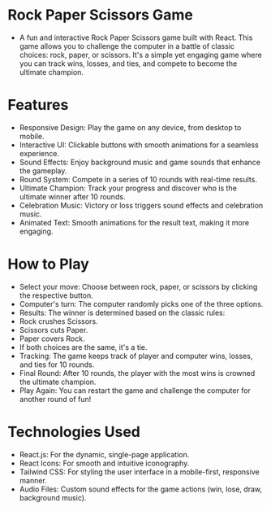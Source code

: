 # Rock Paper Scissors Game

- A fun and interactive Rock Paper Scissors game built with React. This game allows you to challenge the computer in a battle of classic choices: rock, paper, or scissors. It's a simple yet engaging game where you can track wins, losses, and ties, and compete to become the ultimate champion.

# Features

- Responsive Design: Play the game on any device, from desktop to mobile.
- Interactive UI: Clickable buttons with smooth animations for a seamless experience.
- Sound Effects: Enjoy background music and game sounds that enhance the gameplay.
- Round System: Compete in a series of 10 rounds with real-time results.
- Ultimate Champion: Track your progress and discover who is the ultimate winner after 10 rounds.
- Celebration Music: Victory or loss triggers sound effects and celebration music.
- Animated Text: Smooth animations for the result text, making it more engaging.

# How to Play

- Select your move: Choose between rock, paper, or scissors by clicking the respective button.
- Computer's turn: The computer randomly picks one of the three options.
- Results: The winner is determined based on the classic rules:
- Rock crushes Scissors.
- Scissors cuts Paper.
- Paper covers Rock.
- If both choices are the same, it's a tie.
- Tracking: The game keeps track of player and computer wins, losses, and ties for 10 rounds.
- Final Round: After 10 rounds, the player with the most wins is crowned the ultimate champion.
- Play Again: You can restart the game and challenge the computer for another round of fun!

# Technologies Used

- React.js: For the dynamic, single-page application.
- React Icons: For smooth and intuitive iconography.
- Tailwind CSS: For styling the user interface in a mobile-first, responsive manner.
- Audio Files: Custom sound effects for the game actions (win, lose, draw, background music).
